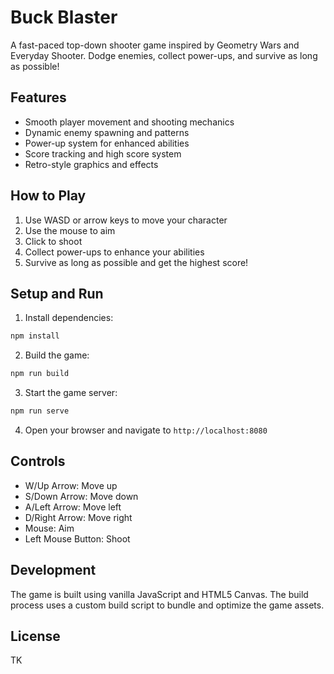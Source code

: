 # Buck Blaster

A fast-paced top-down shooter game inspired by Geometry Wars and Everyday Shooter. Dodge enemies, collect power-ups, and survive as long as possible!

## Features

- Smooth player movement and shooting mechanics
- Dynamic enemy spawning and patterns
- Power-up system for enhanced abilities
- Score tracking and high score system
- Retro-style graphics and effects

## How to Play

1. Use WASD or arrow keys to move your character
2. Use the mouse to aim
3. Click to shoot
4. Collect power-ups to enhance your abilities
5. Survive as long as possible and get the highest score!

## Setup and Run

1. Install dependencies:
```bash
npm install
```

2. Build the game:
```bash
npm run build
```

3. Start the game server:
```bash
npm run serve
```

4. Open your browser and navigate to `http://localhost:8080`

## Controls

- W/Up Arrow: Move up
- S/Down Arrow: Move down
- A/Left Arrow: Move left
- D/Right Arrow: Move right
- Mouse: Aim
- Left Mouse Button: Shoot

## Development

The game is built using vanilla JavaScript and HTML5 Canvas. The build process uses a custom build script to bundle and optimize the game assets.

## License

TK